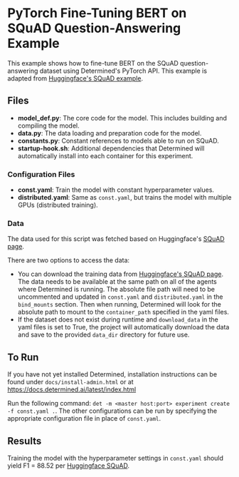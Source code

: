 # PyTorch Fine-Tuning BERT on SQuAD Question-Answering Example

This example shows how to fine-tune BERT on the SQuAD question-answering dataset using
Determined's PyTorch API. This example is adapted from [Huggingface's SQuAD
example](https://github.com/huggingface/transformers/blob/master/examples/question-answering/run_squad.py).

## Files
* **model_def.py**: The core code for the model. This includes building and compiling the model.
* **data.py**: The data loading and preparation code for the model.
* **constants.py**: Constant references to models able to run on SQuAD.
* **startup-hook.sh**: Additional dependencies that Determined will automatically install into each container for this experiment.

### Configuration Files
* **const.yaml**: Train the model with constant hyperparameter values.
* **distributed.yaml**: Same as `const.yaml`, but trains the model with multiple GPUs (distributed training).

### Data
The data used for this script was fetched based on Huggingface's [SQuAD page](https://github.com/huggingface/transformers/tree/master/examples/question-answering).

There are two options to access the data:

* You can download the training data from [Huggingface's SQuAD page](https://github.com/huggingface/transformers/tree/master/examples/question-answering). The data needs to be available at the same path on all of the agents where Determined is running. The absolute file path will need to be uncommented and updated in `const.yaml` and `distributed.yaml` in the `bind_mounts` section. Then when running, Determined will look for the absolute path to mount to the `container_path` specified in the yaml files.
* If the dataset does not exist during runtime and `download_data` in the yaml files is set to True, the project will automatically download the data and save to the provided `data_dir` directory for future use.

## To Run
If you have not yet installed Determined, installation instructions can be found
under `docs/install-admin.html` or at https://docs.determined.ai/latest/index.html

Run the following command: `det -m <master host:port> experiment create -f
const.yaml .`. The other configurations can be run by specifying the appropriate
configuration file in place of `const.yaml`.

## Results
Training the model with the hyperparameter settings in `const.yaml` should yield
F1 = 88.52 per [Huggingface SQuAD](https://github.com/huggingface/transformers/tree/master/examples/question-answering).

